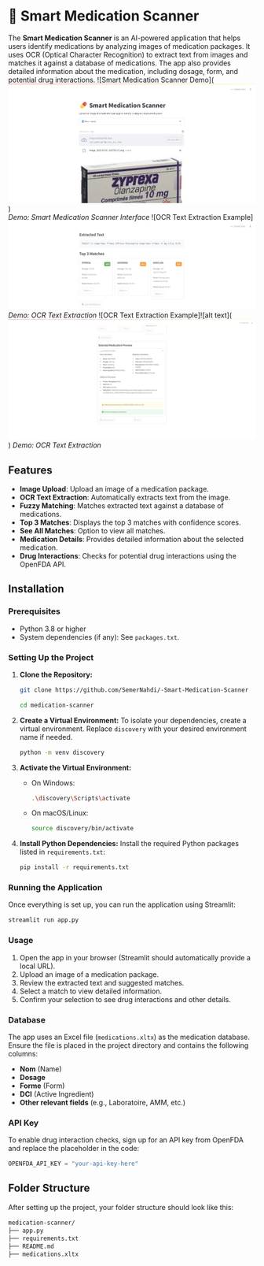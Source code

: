 
# 💊 Smart Medication Scanner



The **Smart Medication Scanner** is an AI-powered application that helps users identify medications by analyzing images of medication packages. It uses OCR (Optical Character Recognition) to extract text from images and matches it against a database of medications. The app also provides detailed information about the medication, including dosage, form, and potential drug interactions.
![Smart Medication Scanner Demo](![alt text](image-1.png))  
*Demo: Smart Medication Scanner Interface*
![OCR Text Extraction Example]![alt text](image-2.png)
*Demo: OCR Text Extraction*
![OCR Text Extraction Example]![alt text](![alt text](image-3.png))
*Demo: OCR Text Extraction*
## Features
- **Image Upload**: Upload an image of a medication package.
- **OCR Text Extraction**: Automatically extracts text from the image.
- **Fuzzy Matching**: Matches extracted text against a database of medications.
- **Top 3 Matches**: Displays the top 3 matches with confidence scores.
- **See All Matches**: Option to view all matches.
- **Medication Details**: Provides detailed information about the selected medication.
- **Drug Interactions**: Checks for potential drug interactions using the OpenFDA API.



## Installation

### Prerequisites
- Python 3.8 or higher
- System dependencies (if any): See `packages.txt`.

### Setting Up the Project

1. **Clone the Repository:**
   ```bash
   git clone https://github.com/SemerNahdi/-Smart-Medication-Scanner
   ```
    ```bash
   cd medication-scanner
   ```

2. **Create a Virtual Environment:**
   To isolate your dependencies, create a virtual environment. Replace `discovery` with your desired environment name if needed.
   ```bash
   python -m venv discovery
   ```

3. **Activate the Virtual Environment:**
   - On Windows:
     ```bash
     .\discovery\Scripts\activate
     ```
   - On macOS/Linux:
     ```bash
     source discovery/bin/activate
     ```

4. **Install Python Dependencies:**
   Install the required Python packages listed in `requirements.txt`:
   ```bash
   pip install -r requirements.txt
   ```

### Running the Application

Once everything is set up, you can run the application using Streamlit:

```bash
streamlit run app.py
```

### Usage

1. Open the app in your browser (Streamlit should automatically provide a local URL).
2. Upload an image of a medication package.
3. Review the extracted text and suggested matches.
4. Select a match to view detailed information.
5. Confirm your selection to see drug interactions and other details.

### Database

The app uses an Excel file (`medications.xltx`) as the medication database. Ensure the file is placed in the project directory and contains the following columns:

- **Nom** (Name)
- **Dosage**
- **Forme** (Form)
- **DCI** (Active Ingredient)
- **Other relevant fields** (e.g., Laboratoire, AMM, etc.)

### API Key

To enable drug interaction checks, sign up for an API key from OpenFDA and replace the placeholder in the code:

```python
OPENFDA_API_KEY = "your-api-key-here"
```

## Folder Structure

After setting up the project, your folder structure should look like this:

```
medication-scanner/
├── app.py
├── requirements.txt
├── README.md
├── medications.xltx
```

